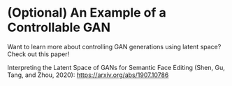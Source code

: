 # (Optional) An Example of a Controllable GAN

Want to learn more about controlling GAN generations using latent space? Check out this paper!

Interpreting the Latent Space of GANs for Semantic Face Editing (Shen, Gu, Tang, and Zhou, 2020): https://arxiv.org/abs/1907.10786